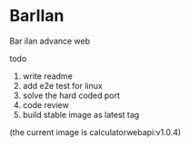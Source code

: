 # BarIlan
Bar ilan advance web 


todo
1. write readme 
2. add e2e test for linux
3. solve the hard coded port 
4. code review 
5. build stable image as latest tag

(the current image is calculatorwebapi:v1.0.4)